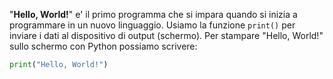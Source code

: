 "__Hello, World!__" e' il primo programma che si impara quando si inizia a programmare in un nuovo linguaggio.
Usiamo la funzione `print()` per inviare i dati al dispositivo di output (schermo).
Per stampare "Hello, World!" sullo schermo con Python possiamo scrivere:
```python
print("Hello, World!")
```
